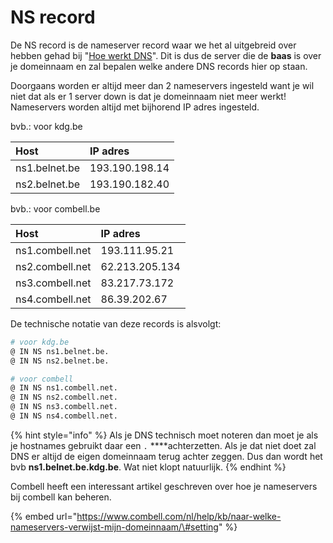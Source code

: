 # NS record

De NS record is de nameserver record waar we het al uitgebreid over hebben gehad bij "[Hoe werkt DNS](../hoe-werkt-dns/)". Dit is dus de server die de **baas** is over je domeinnaam en zal bepalen welke andere DNS records hier op staan.

Doorgaans worden er altijd meer dan 2 nameservers ingesteld want je wil niet dat als er 1 server down is dat je domeinnaam niet meer werkt! Nameservers worden altijd met bijhorend IP adres ingesteld.

bvb.: voor kdg.be

| Host | IP adres |
| :--- | :--- |
| ns1.belnet.be | 193.190.198.14 |
| ns2.belnet.be | 193.190.182.40 |

bvb.: voor combell.be

| Host | IP adres |
| :--- | :--- |
| ns1.combell.net | 193.111.95.21 |
| ns2.combell.net | 62.213.205.134 |
| ns3.combell.net | 83.217.73.172 |
| ns4.combell.net | 86.39.202.67 |

De technische notatie van deze records is alsvolgt:

```bash
# voor kdg.be
@ IN NS ns1.belnet.be.
@ IN NS ns2.belnet.be.

# voor combell
@ IN NS ns1.combell.net.
@ IN NS ns2.combell.net.
@ IN NS ns3.combell.net.
@ IN NS ns4.combell.net.
```

{% hint style="info" %}
Als je DNS technisch moet noteren dan moet je als je hostnames gebruikt daar een `.` ****achterzetten. Als je dat niet doet zal DNS er altijd de eigen domeinnaam terug achter zeggen. Dus dan wordt het bvb **ns1.belnet.be.kdg.be**. Wat niet klopt natuurlijk.
{% endhint %}

Combell heeft een interessant artikel geschreven over hoe je nameservers bij combell kan beheren.

{% embed url="https://www.combell.com/nl/help/kb/naar-welke-nameservers-verwijst-mijn-domeinnaam/\#setting" %}



